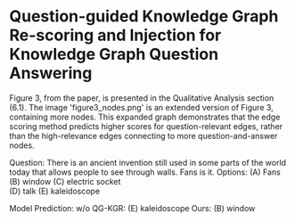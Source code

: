 # Question-guided Knowledge Graph Re-scoring and Injection for Knowledge Graph Question Answering
Figure 3, from the paper, is presented in the Qualitative Analysis section (6.1). The image 'figure3_nodes.png' is an extended version of Figure 3, containing more nodes. This expanded graph demonstrates that the edge scoring method predicts higher scores for question-relevant edges, rather than the high-relevance edges connecting to more question-and-answer nodes.

Question:
There is an ancient invention still used in some parts of the world today that allows people to see through walls. Fans is it.
Options:
(A) Fans     (B) window    (C) electric socket  
(D) talk      (E) kaleidoscope

Model Prediction: 
w/o QG-KGR:  (E) kaleidoscope        Ours:  (B) window



